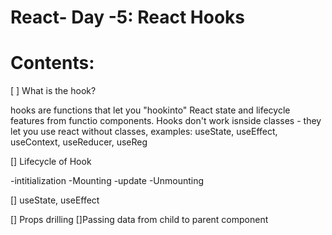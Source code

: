 # React- Day -5: React Hooks

# Contents:

[ ] What is the hook?

hooks are functions that let you "hookinto" React state and lifecycle features from functio components.
Hooks don't work isnside classes - they let you use react without classes,
examples: useState, useEffect, useContext, useReducer, useReg

[] Lifecycle of Hook

-intitialization
-Mounting
-update
-Unmounting

[] useState, useEffect

[] Props drilling
[]Passing data from child to parent component